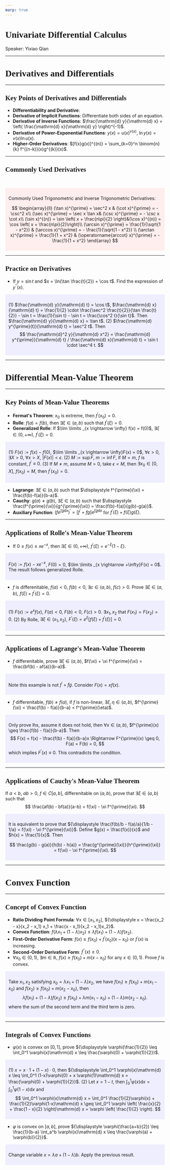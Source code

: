 ```yaml
---
marp: true
---
```

<style>
  section {
    font-family: 'LXGW Bright';
  }

  h1, h2, h3 {
    font-family: 'LXGW Bright';
  }
</style>
<style>
img[alt~="center"] {
  display: block;
  margin: 0 auto;
}
</style>
<style>
.note {
  background-color: #eef;
  padding: 10px;
  margin: 10px 0;
  text-align: left;
}
.trick {
  background-color: #fee;
  padding: 10px;
  margin: 10px 0;
  text-align: left;
}
</style>

# Univariate Differential Calculus

Speaker: Yixiao Qian

---

# Derivatives and Differentials

---

## Key Points of Derivatives and Differentials

- **Differentiability and Derivative**: 
- **Derivative of Implicit Functions**: Differentiate both sides of an equation.
- **Derivative of Inverse Functions**: $\frac{\mathrm{d} y}{\mathrm{d} x} = \left( \frac{\mathrm{d} x}{\mathrm{d} y} \right)^{-1}$.
- **Derivative of Power-Exponential Functions**: $y(x) = u(x)^{v(x)}$, $\ln y(x) = v(x) \ln u(x)$.
- **Higher-Order Derivatives**: $[f(x)g(x)]^{(n)} = \sum_{k=0}^n \binom{n}{k} f^{(n-k)}(x)g^{(k)}(x)$.

---

## Commonly Used Derivatives

<br>

<div class=trick>

Commonly Used Trigonometric and Inverse Trigonometric Derivatives:

$$
\begin{array}{ll}
(\tan x)^{\prime} = \sec^2 x & (\cot x)^{\prime} = - \csc^2 x\\
(\sec x)^{\prime} = \sec x \tan x&  (\csc x)^{\prime} = - \csc x \cot x\\
(\sin x)^{(n)} = \sin \left( x + \frac{n\pi}{2} \right)&(\cos x)^{(n)} = \cos \left( x + \frac{n\pi}{2}\right)\\
(\arcsin x)^{\prime} = \frac{1}{\sqrt{1 - x^2}} & (\arccos x)^{\prime} = - \frac{1}{\sqrt{1 - x^2}} \\
(\arctan x)^{\prime} = \frac{1}{1 + x^2} & (\operatorname{arccot} x)^{\prime} = - \frac{1}{1 + x^2}
\end{array}
$$
</div>

---

## Practice on Derivatives

- If $y = \sin t$ and $x = \ln(\tan \frac{t}{2}) + \cos t$. Find the expression of $y^{\prime\prime}(x)$.

<div class=note>

(1) $\frac{\mathrm{d} y}{\mathrm{d} t} = \cos t$, $\frac{\mathrm{d} x}{\mathrm{d} t} = \frac{1}{2} \cdot \frac{\sec^2 \frac{t}{2}}{\tan \frac{t}{2}} - \sin t = \frac{1}{\sin t} - \sin t = \frac{\cos^2 t}{\sin t}$. Then $\frac{\mathrm{d} y}{\mathrm{d} x} = \tan t$.
(2) $\frac{\mathrm{d} y^{\prime}(t)}{\mathrm{d} t} = \sec^2 t$. Then
$$ \frac{\mathrm{d}^2 y}{\mathrm{d} x^2} = \frac{\mathrm{d} y^{\prime}}{\mathrm{d} t} / \frac{\mathrm{d} x}{\mathrm{d} t} = \sin t \cdot \sec^4 t. $$

</div>


---

# Differential Mean-Value Theorem

---

## Key Points of Mean-Value Theorems

- **Fermat's Theorem**: $x_0$ is extreme, then $f^{\prime}(x_0) = 0$.
- **Rolle**: $f(a) = f(b)$, then $\exists \xi \in (a, b)$ such that $f^{\prime}(\xi) = 0$.
- **Generalized Rolle**: If $\lim \limits _{x \rightarrow \infty} f(x) = f(0)$, $\exists \xi \in (0, +\infty)$, $f^{\prime}(\xi) = 0$.

<div class=note>

(1) $F(x) := f(x) - f(0)$, $\lim \limits _{x \rightarrow \infty}F(x) = 0$, $\forall \epsilon > 0$, $\exists X > 0$, $\forall x > X$, $|F(x)| < \epsilon$.
(2) $M:=\sup F$, $m := \inf F$, if $M = m$, $f$ is constant, $f^{\prime} \equiv 0$.
(3) If $M \neq m$, assume $M > 0$, take $\epsilon < M$, then $\exists x_0 \in [0, X]$, $f(x_0) = M$, then $f^{\prime}(x_0) = 0$.

</div>

- **Lagrange**: $\exists \xi \in (a, b)$ such that $\displaystyle f^{\prime}(\xi) = \frac{f(b)-f(a)}{b-a}$.
- **Cauchy**: $g(a) \neq g(b)$, $\exists \xi \in (a, b)$ such that $\displaystyle \frac{f^{\prime}(\xi)}{g^{\prime}(\xi)} = \frac{f(b)-f(a)}{g(b)-g(a)}$.
- **Auxiliary Function**: $\left( f e^{\int g \mathrm{d} x} \right)^{\prime} = [f^{\prime} + fg]e^{\int g \mathrm{d} x}$ for $f^{\prime}(\xi) + f(\xi)g(\xi)$.

---

## Applications of Rolle's Mean-Value Theorem

- If $0 \leq f(x) \leq xe^{-x}$, then $\exists \xi \in (0, +\infty)$, $f^{\prime}(\xi) = e^{-\xi}(1- \xi)$.

<div class=note>

$F(x) := f(x) - xe^{-x}$, $F(0) = 0$, $\lim \limits _{x \rightarrow +\infty}F(x) = 0$. The result follows generalized Rolle.

</div>

- $f$ is differenitable, $f(a) < 0$, $f(b) < 0$, $\exists c \in (a,b)$, $f(c) > 0$. Prove $\exists \xi \in (a, b)$, $f(\xi) + f^{\prime}(\xi) = 0$.

<div class=note>

(1) $F(x) := e^x f(x)$, $F(a) < 0$, $F(b) < 0$, $F(c) > 0$. $\exists x_1, x_2$ that $F(x_1) = F(x_2) = 0$.
(2) By Rolle, $\exists \xi \in (x_1, x_2)$, $F^{\prime}(\xi) = e^{\xi}[f(\xi) + f^{\prime}(\xi)] = 0$.

</div>


---

## Applications of Lagrange's Mean-Value Theorem

- $f$ differenitable, prove $\exists \xi \in (a, b)$, $f(\xi) + \xi f^{\prime}(\xi) = \frac{bf(b) - af(a)}{b-a}$.

<div class=note>

Note this example is not $f^{\prime} + fg$. Consider $F(x) = xf(x)$.

</div>

- $f$ differenitable, $f(b) \neq f(a)$, if $f$ is non-linear, $\exists \xi, \eta \in (a, b)$, $f^{\prime}(\xi) < \frac{f(b) - f(a)}{b-a} < f^{\prime}(\eta)$.

<div class=note>

Only prove lhs, assume it does not hold, then $\forall x \in (a, b)$, $f^{\prime}(x) \geq \frac{f(b) - f(a)}{b-a}$. Then
$$ F(x) = f(x) - \frac{f(b) - f(a)}{b-a}x \Rightarrow F^{\prime}(x) \geq 0, F(a) = F(b) = 0, $$
which implies $F^{\prime}(x) \equiv 0$. This contradicts the condition.

</div>


---

## Applications of Cauchy's Mean-Value Theorem

If $a < b$, $ab > 0$, $f \in C[a, b]$, differenitable on $(a, b)$, prove that $\exists \xi \in (a, b)$ such that
$$ \frac{af(b) - bf(a)}{a-b} = f(\xi) - \xi f^{\prime}(\xi). $$

<div class=note>

It is equivalent to prove that ${\displaystyle \frac{f(b)/b - f(a)/a}{1/b - 1/a} = f(\xi) - \xi f^{\prime}(\xi)}$. Define $g(x) = \frac{f(x)}{x}$ and $h(x) = \frac{1}{x}$. Then

$$ \frac{g(b) - g(a)}{h(b) - h(a)} = \frac{g^{\prime}(\xi)}{h^{\prime}(\xi)} = f(\xi) - \xi f^{\prime}(\xi). $$

</div>

---

# Convex Function

---

## Concept of Convex Function

- **Ratio Dividing Point Formula**: $\forall x \in [x_1, x_2]$, ${\displaystyle x = \frac{x_2 - x}{x_2 - x_1} x_1 + \frac{x - x_1}{x_2 - x_1}x_2}$.
- **Convex Function**: $f(\lambda x_1 + (1-\lambda)x_2) \leq \lambda f(x_1) + (1 - \lambda) f(x_2)$.
- **First-Order Derivative Form**: $f(x) \geq f(x_0) + f^{\prime}(x_0)(x-x_0)$ or $f^{\prime}(x)$ is increasing.
- **Second-Order Derivative Form**: $f^{\prime\prime}(x) \geq 0$.
- $\forall x_0 \in (0, 1)$, $\exists m \in \mathbb{R}$, $f(x) \geq f(x_0) + m(x-x_0)$ for any $x \in (0, 1)$. Prove $f$ is convex.

<div class=note>

Take $x_1, x_2$ satisfying $x_0 = \lambda x_1 + (1-\lambda)x_2$, we have $f(x_1) \geq f(x_0) + m(x_1 - x_0)$ and $f(x_2) \geq f(x_0) + m(x_2 - x_0)$, then
$$ \lambda f(x_1) + (1-\lambda)f(x_2) \geq f(x_0) +  \lambda m (x_1 - x_0) + (1 - \lambda) m(x_2 - x_0). $$
where the sum of the second term and the third term is zero.

</div>

---

## Integrals of Convex Functions

- $\varphi(x)$ is convex on $[0, 1]$, prove ${\displaystyle \varphi(\frac{1}{2}) \leq \int_0^1 \varphi(x)\mathrm{d} x \leq \frac{\varphi(0) + \varphi(1)}{2}}$.

<div class=note>

(1) $x = x \cdot 1 + (1-x) \cdot 0$, then ${\displaystyle \int_0^1 \varphi(x)\mathrm{d} x \leq \int_0^1 (1-x)\varphi(0) + x \varphi(1)\mathrm{d} x = \frac{\varphi(0) + \varphi(1)}{2}}$.
(2) Let $x = 1-t$, then ${\displaystyle \int_0^1 \varphi(x)\mathrm{d} x = \int_0^1 \varphi(1-x)\mathrm{d} x}$ and
$$ \int_0^1 \varphi(x)\mathrm{d} x = \int_0^1 \frac{1}{2}\varphi(x) + \frac{1}{2}\varphi(1-x)\mathrm{d} x \geq \int_0^1 \varphi \left( \frac{x}{2} + \frac{1 - x}{2} \right)\mathrm{d} x = \varphi \left( \frac{1}{2} \right). $$

</div>

- $\varphi$ is convex on $[a, b]$, prove ${\displaystyle \varphi(\frac{a+b}{2}) \leq \frac{1}{b-a} \int_a^b \varphi(x)\mathrm{d} x \leq \frac{\varphi(a) + \varphi(b)}{2}}$.

<div class=note>

Change variable $x = \lambda a + (1 - \lambda)b$. Apply the previous result.

</div>

